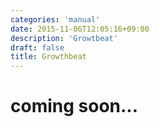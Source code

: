 ```yaml
---
categories: 'manual'
date: 2015-11-06T12:05:16+09:00
description: 'Growtbeat'
draft: false
title: Growthbeat
---
```


# coming soon...

<!--more-->
